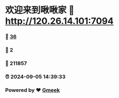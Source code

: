 # 欢迎来到啾啾家 :link: http://120.26.14.101:7094 
### :page_facing_up: [36](http://120.26.14.101:7094/tag.html) 
### :speech_balloon: 2 
### :hibiscus: 211857 
### :alarm_clock: 2024-09-05 14:39:33 
### Powered by :heart: [Gmeek](https://github.com/Meekdai/Gmeek)

